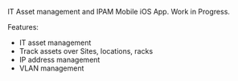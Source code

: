 IT Asset management and IPAM Mobile iOS App. Work in Progress.

Features:
- IT asset management
- Track assets over Sites, locations, racks
- IP address management
- VLAN management
